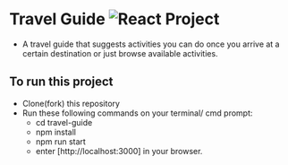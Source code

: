 # Travel Guide ![React Project](https://img.shields.io/badge/Tech-React-blue.svg?longCache=true&style=for-the-badge)

- A travel guide that suggests activities you can do once you arrive at a certain destination or just browse available activities.

## To run this project

- Clone(fork) this repository
- Run these following commands on your terminal/ cmd prompt:
  - cd travel-guide
  - npm install
  - npm run start
  - enter [http://localhost:3000] in your browser.
